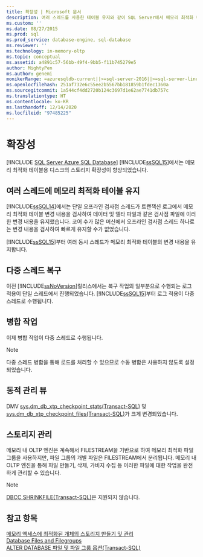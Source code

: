 ```yaml
---
title: 확장성 | Microsoft 문서
description: 여러 스레드를 사용한 테이블 유지와 같이 SQL Server에서 메모리 최적화 테이블용 디스크상 스토리지에 대한 확장성 향상에 대해 알아봅니다.
ms.custom: ''
ms.date: 08/27/2015
ms.prod: sql
ms.prod_service: database-engine, sql-database
ms.reviewer: ''
ms.technology: in-memory-oltp
ms.topic: conceptual
ms.assetid: a4891c57-56bb-49f4-9bb5-f11b745279e5
author: MightyPen
ms.author: genemi
monikerRange: =azuresqldb-current||>=sql-server-2016||>=sql-server-linux-2017||=azuresqldb-mi-current
ms.openlocfilehash: 251af732e6c55ee2b5567bb181859b1fdec1360a
ms.sourcegitcommit: 1a544cf4dd2720b124c3697d1e62ae7741db757c
ms.translationtype: HT
ms.contentlocale: ko-KR
ms.lasthandoff: 12/14/2020
ms.locfileid: "97485225"
---
```

# <a name="scalability"></a>확장성
[!INCLUDE [SQL Server Azure SQL Database](../../includes/applies-to-version/sql-asdb.md)]
[!INCLUDE[ssSQL15](../../includes/sssql15-md.md)]에서는 메모리 최적화 테이블용 디스크의 스토리지 확장성이 향상되었습니다. 

## <a name="multiple-threads-to-persist-memory-optimized-tables"></a>여러 스레드에 메모리 최적화 테이블 유지  
  
[!INCLUDE[ssSQL14](../../includes/sssql14-md.md)]에서는 단일 오프라인 검사점 스레드가 트랜잭션 로그에서 메모리 최적화 테이블 변경 내용을 검사하여 데이터 및 델타 파일과 같은 검사점 파일에 이러한 변경 내용을 유지했습니다. 코어 수가 많은 머신에서 오프라인 검사점 스레드 하나로는 변경 내용을 검사하여 빠르게 유지할 수가 없었습니다.  
  
[!INCLUDE[ssSQL15](../../includes/sssql15-md.md)]부터 여러 동시 스레드가 메모리 최적화 테이블의 변경 내용을 유지합니다.  
  
## <a name="multi-threaded-recovery"></a>다중 스레드 복구
이전 [!INCLUDE[ssNoVersion](../../includes/ssnoversion-md.md)]릴리스에서는 복구 작업의 일부분으로 수행되는 로그 적용이 단일 스레드에서 진행되었습니다. [!INCLUDE[ssSQL15](../../includes/sssql15-md.md)]부터 로그 적용이 다중 스레드로 수행됩니다.  
  
## <a name="merge-operation"></a>병합 작업  
이제 병합 작업이 다중 스레드로 수행됩니다.  
   
> [!NOTE]
> 다중 스레드 병합을 통해 로드를 처리할 수 있으므로 수동 병합은 사용하지 않도록 설정되었습니다. 

## <a name="dynamic-management-views"></a>동적 관리 뷰  
DMV [sys.dm_db_xtp_checkpoint_stats&#40;Transact-SQL&#41;](../../relational-databases/system-dynamic-management-views/sys-dm-db-xtp-checkpoint-stats-transact-sql.md) 및 [sys.dm_db_xtp_checkpoint_files&#40;Transact-SQL&#41;](../../relational-databases/system-dynamic-management-views/sys-dm-db-xtp-checkpoint-files-transact-sql.md)가 크게 변경되었습니다.  

## <a name="storage-management"></a>스토리지 관리
메모리 내 OLTP 엔진은 계속해서 FILESTREAM을 기반으로 하여 메모리 최적화 파일 그룹을 사용하지만, 파일 그룹의 개별 파일은 FILESTREAM에서 분리됩니다. 메모리 내 OLTP 엔진을 통해 파일 만들기, 삭제, 가비지 수집 등 이러한 파일에 대한 작업을 완전하게 관리할 수 있습니다. 

> [!NOTE]
> [DBCC SHRINKFILE&#40;Transact-SQL&#41;](../../t-sql/database-console-commands/dbcc-shrinkfile-transact-sql.md)은 지원되지 않습니다.  
  
## <a name="see-also"></a>참고 항목   
[메모리 액세스에 최적화된 개체의 스토리지 만들기 및 관리](../../relational-databases/in-memory-oltp/creating-and-managing-storage-for-memory-optimized-objects.md)     
[Database Files and Filegroups](../../relational-databases/databases/database-files-and-filegroups.md)    
[ALTER DATABASE 파일 및 파일 그룹 옵션(Transact-SQL)](../../t-sql/statements/alter-database-transact-sql-file-and-filegroup-options.md)    
